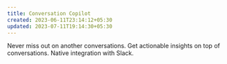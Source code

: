 ```yaml
---
title: Conversation Copilot
created: 2023-06-11T23:14:12+05:30
updated: 2023-07-11T19:14:30+05:30
---
```


Never miss out on another conversations.
Get actionable insights on top of conversations.
Native integration with Slack.